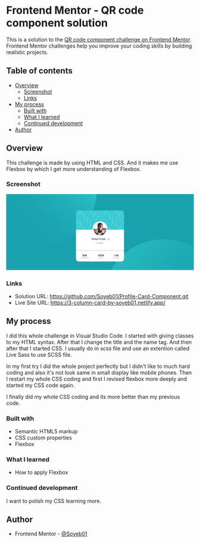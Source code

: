 # Frontend Mentor - QR code component solution

This is a solution to the [QR code component challenge on Frontend Mentor](https://www.frontendmentor.io/challenges/qr-code-component-iux_sIO_H). Frontend Mentor challenges help you improve your coding skills by building realistic projects. 

## Table of contents

- [Overview](#overview)
  - [Screenshot](#screenshot)
  - [Links](#links)
- [My process](#my-process)
  - [Built with](#built-with)
  - [What I learned](#what-i-learned)
  - [Continued development](#continued-development)
- [Author](#author)

## Overview

This challenge is made by using HTML and CSS. And it makes me use Flexbox by  which I get more understanding of Flexbox.

### Screenshot

![Solution of QR code Challenge in desktop view](/design/desktop-design-prev.jpg)

### Links

- Solution URL: https://github.com/Soyeb01/Profile-Card-Component.git
- Live Site URL: https://3-column-card-by-soyeb01.netlify.app/

## My process

I did this whole challenge in Visual Studio Code. I started with giving classes to my HTML syntax. After that I change the title and the name tag. And then after that I started CSS. I usually do in scss file and use an extention called Live Sass to use SCSS file. 

In my first try I did the whole project perfectly but I didn't like to much hard coding and also it's not look same in small display like mobile phones. Then I restart my whole CSS coding and first I revised flexbox more deeply and started my CSS code again.

I finally did my whole CSS coding and its more better than my previous code.

### Built with

- Semantic HTML5 markup
- CSS custom properties
- Flexbox

### What I learned

- How to apply Flexbox

### Continued development

I want to polish my CSS learning more.

## Author

- Frontend Mentor - [@Soyeb01](https://www.frontendmentor.io/profile/Soyeb01)
